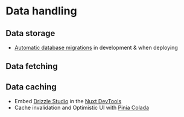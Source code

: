 # Data handling

## Data storage


- [Automatic database migrations](https://hub.nuxt.com/docs/features/database#database-migrations) in development & when deploying

## Data fetching

## Data caching

- Embed [Drizzle Studio](https://orm.drizzle.team/drizzle-studio/overview/) in the [Nuxt DevTools](https://devtools.nuxt.com)
- Cache invalidation and Optimistic UI with [Pinia Colada](https://pinia-colada.esm.dev)